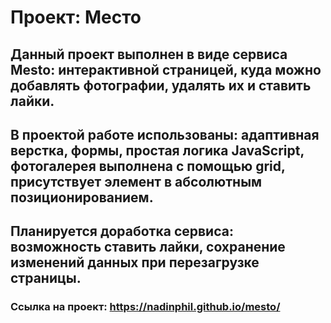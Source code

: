 # Проект: Место
## Данный проект выполнен в виде сервиса Mesto: интерактивной страницей, куда можно добавлять фотографии, удалять их и ставить лайки. 
## В проектой работе использованы: адаптивная верстка, формы, простая логика JavaScript, фотогалерея выполнена с помощью grid, присутствует элемент в абсолютным позиционированием.
## Планируется доработка сервиса: возможность ставить лайки, сохранение изменений данных при перезагрузке страницы.
### Ссылка на проект: https://nadinphil.github.io/mesto/
